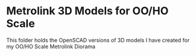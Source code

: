 # Metrolink 3D Models for OO/HO Scale
This folder holds the OpenSCAD versions of 3D models I have created for my OO/HO Scale Metrolink Diorama

